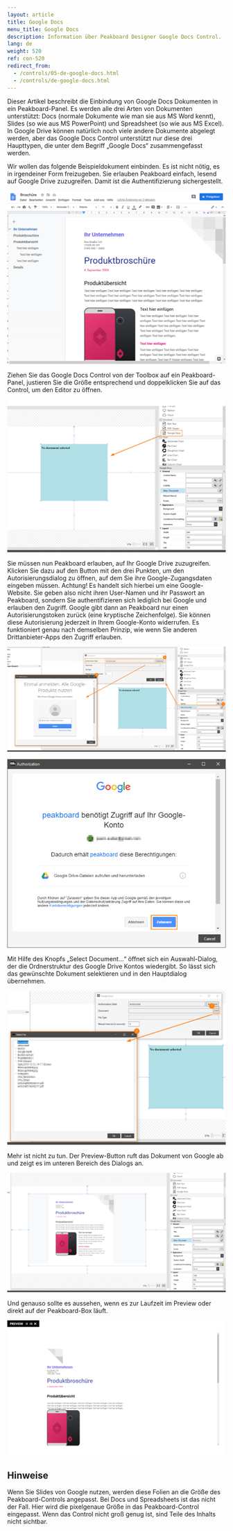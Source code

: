 ```yaml
---
layout: article
title: Google Docs  
menu_title: Google Docs
description: Information über Peakboard Designer Google Docs Control.
lang: de
weight: 520
ref: con-520
redirect_from:
  - /controls/05-de-google-docs.html
  - /controls/de-google-docs.html
---
```


Dieser Artikel beschreibt die Einbindung von Google Docs Dokumenten in ein Peakboard-Panel. Es werden alle drei Arten von Dokumenten unterstützt: Docs (normale Dokumente wie man sie aus MS Word kennt), Slides (so wie aus MS PowerPoint) und Spreadsheet (so wie aus MS Excel). In Google Drive können natürlich noch viele andere Dokumente abgelegt werden, aber das Google Docs Control unterstützt nur diese drei Haupttypen, die unter dem Begriff „Google Docs“ zusammengefasst werden.

Wir wollen das folgende Beispieldokument einbinden. Es ist nicht nötig, es in irgendeiner Form freizugeben. Sie erlauben Peakboard einfach, lesend auf Google Drive zuzugreifen. Damit ist die Authentifizierung sichergestellt.

![image_1](/assets/images/Controls/Google-Docs/ControlsGoogleDocs01.png)

Ziehen Sie das Google Docs Control von der Toolbox auf ein Peakboard-Panel, justieren Sie die Größe entsprechend und doppelklicken Sie auf das Control, um den Editor zu öffnen.

![image_1](/assets/images/Controls/Google-Docs/ControlsGoogleDocs02.png)

Sie müssen nun Peakboard erlauben, auf Ihr Google Drive zuzugreifen. Klicken Sie dazu auf den Button mit den drei Punkten, um den Autorisierungsdialog zu öffnen, auf dem Sie ihre Google-Zugangsdaten eingeben müssen. Achtung! Es handelt sich hierbei um eine Google-Website. Sie geben also nicht ihren User-Namen und ihr Passwort an Peakboard, sondern Sie authentifizieren sich lediglich bei Google und erlauben den Zugriff. Google gibt dann an Peakboard nur einen Autorisierungstoken zurück (eine kryptische Zeichenfolge). Sie können diese Autorisierung jederzeit in Ihrem Google-Konto widerrufen. Es funktioniert genau nach demselben Prinzip, wie wenn Sie anderen Drittanbieter-Apps den Zugriff erlauben.

![image_1](/assets/images/Controls/Google-Docs/ControlsGoogleDocs03.png)

![image_1](/assets/images/Controls/Google-Docs/ControlsGoogleDocs04.png)

Mit Hilfe des Knopfs „Select Document…“ öffnet sich ein Auswahl-Dialog, der die Ordnerstruktur des Google Drive Kontos wiedergibt. So lässt sich das gewünschte Dokument selektieren und in den Hauptdialog übernehmen.

![image_1](/assets/images/Controls/Google-Docs/ControlsGoogleDocs05.png)

Mehr ist nicht zu tun. Der Preview-Button ruft das Dokument von Google ab und zeigt es im unteren Bereich des Dialogs an.

![image_1](/assets/images/Controls/Google-Docs/ControlsGoogleDocs06.png)

Und genauso sollte es aussehen, wenn es zur Laufzeit im Preview oder direkt auf der Peakboard-Box läuft.

![image_1](/assets/images/Controls/Google-Docs/ControlsGoogleDocs07.png)

## Hinweise

Wenn Sie Slides von Google nutzen, werden diese Folien an die Größe des Peakboard-Controls angepasst. Bei Docs und Spreadsheets ist das nicht der Fall. Hier wird die pixelgenaue Größe in das Peakboard-Control eingepasst. Wenn das Control nicht groß genug ist, sind Teile des Inhalts nicht sichtbar.
